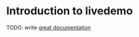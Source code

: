 # Introduction to livedemo

TODO: write [great documentation](http://jacobian.org/writing/what-to-write/)
